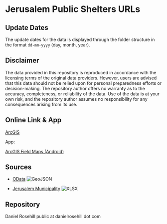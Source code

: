# Jerusalem Public Shelters URLs

## Update Dates

The update dates for the data is displayed through the folder structure in the format `dd-mm-yyyy` (day, month, year).

## Disclaimer

The data provided in this repository is reproduced in accordance with the licensing terms of the original data providers. However, users are advised that this data should not be relied upon for personal preparedness efforts or decision-making. The repository author offers no warranty as to the accuracy, completeness, or reliability of the data. Use of the data is at your own risk, and the repository author assumes no responsibility for any consequences arising from its use.

## Online Link & App

[ArcGIS](https://www.arcgis.com/apps/mapviewer/index.html?webmap=5b107e497f964b7593e0c735e2f7404b)

App:

[ArcGIS Field Maps (Android)](https://play.google.com/store/apps/details?id=com.esri.fieldmaps&hl=en&pli=1)



## Sources

- [OData](https://www.odata.org.il/dataset/jerusalem_dgpsync_public-shelters/resource/8ae9147b-e44b-4401-b79a-bf8a168ae4be) ![GeoJSON](https://img.shields.io/badge/GeoJSON-%23FFD700.svg?style=flat-square&logo=geojson)
  
- [Jerusalem Municipality](https://www.jerusalem.muni.il/he/residents/security/shelters/) ![XLSX](https://img.shields.io/badge/XLSX-%2300BFFF.svg?style=flat-square&logo=microsoft-excel&logoColor=white)


## Repository

Daniel Rosehill
public at danielrosehill dot com

